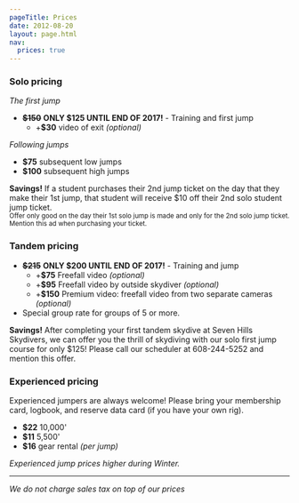 ```yaml
---
pageTitle: Prices
date: 2012-08-20
layout: page.html
nav:
  prices: true
---
```


### Solo pricing

*The first jump*

 * **<del>$150</del>** **ONLY $125 UNTIL END OF 2017!** - Training and first jump
   * +**$30** video of exit *(optional)*

*Following jumps*

 * **$75** subsequent low jumps
 * **$100** subsequent high jumps

<div class="note"><strong>Savings!</strong> If a student purchases their 2nd jump ticket on the day that they make their 1st jump, that student will receive $10 off their 2nd solo student jump ticket. 
<br><small>Offer only good on the day their 1st solo jump is made and only for the 2nd solo jump ticket. Mention this ad when purchasing your ticket.</small>
</div>

### Tandem pricing

 * **<del>$215</del>** **ONLY $200 UNTIL END OF 2017!** - Training and jump
   * +**$75** Freefall video *(optional)*
   * +**$95** Freefall video by outside skydiver *(optional)*
   * +**$150** Premium video: freefall video from two separate cameras *(optional)*
 * Special group rate for groups of 5 or more.

<div class="note"><strong>Savings!</strong> After completing your first tandem skydive at Seven Hills Skydivers, we can offer you the thrill of skydiving with our solo first jump course for only $125! Please call our scheduler at 608-244-5252 and mention this offer.
</div>

### Experienced pricing

Experienced jumpers are always welcome! Please bring your membership card, logbook, and reserve data card (if you have your own rig).

 * **$22** 10,000'
 * **$11** 5,500'
 * **$16** gear rental *(per jump)*

*Experienced jump prices higher during Winter.*

----

*We do not charge sales tax on top of our prices*